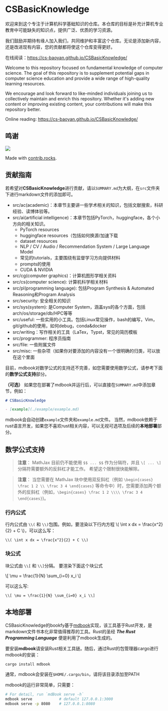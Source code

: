 # CSBasicKnowledge   

欢迎来到这个专注于计算机科学基础知识的仓库。本仓库的目标是补充计算机专业教育中可能缺失的知识点，提供广泛、优质的学习资源。

我们鼓励并期待有缘人加入我们，共同维护和丰富这个仓库。无论是添加新内容，还是改进现有内容，您的贡献都将使这个仓库变得更好。

在线阅读：https://cs-baoyan.github.io/CSBasicKnowledge/

Welcome to this repository focused on fundamental knowledge of computer science. The goal of this repository is to supplement potential gaps in computer science education and provide a wide range of high-quality learning resources.

We encourage and look forward to like-minded individuals joining us to collectively maintain and enrich this repository. Whether it's adding new content or improving existing content, your contributions will make this repository better.

Online reading: https://cs-baoyan.github.io/CSBasicKnowledge/

## 鸣谢

<a href="https://github.com/CS-BAOYAN/CSBasicKnowledge/graphs/contributors">
  <img src="https://contrib.rocks/image?repo=CS-BAOYAN/CSBasicKnowledge" />
</a>

Made with [contrib.rocks](https://contrib.rocks).


## 贡献指南
若希望对**CSBasicKnowledge**进行贡献，请以`SUMMARY.md`为大纲，在`src`文件夹下进行markdown文件的添加即可。

- src/ac(academic)：本章节主要讲一些学术相关的知识，包括文献搜索，科研经验、读博体验等。
- src/ai(artificial intelligence)：本章节包括PyTorch，huggingface，各个小方向的相关知识。
  - PyTorch resources
  - huggingface resources（包括如何换源/加速下载
  - dataset resources
  - NLP / CV / Audio / Recommendation System / Large Language Model
  - 常见的tutorials，主要围绕有监督学习方向提供材料
  - prompts的使用
  - CUDA & NVIDIA
- src/cg(computer graphics)：计算机图形学相关资料
- src/cs(computer science): 计算机科学相关材料
- src/pl(programming language): 包括Program Synthesis & Automated Reasoning和Program Analysis
- src/security: 安全相关的知识
- src/sys(system): 是Computer System，涵盖sys的各个方面，包括arch/os/storage/db/HPC等等
- src/useful: 一些实用的小工具。包括Linux常见操作，bash的编写，Vim，git/github的使用，如何debug，conda&docker
- src/writing：写作相关的工具（LaTex，Typst，常见的简历模板
- src/programmer: 程序员指南
- src/file: 一些附属文件
- src/misc: 一些杂项（如果你对要添加的内容没有一个很明确的归类，可以放在这个里面

目前，mdbook对数学公式的支持还不完善，如您需要使用数学公式，请参考下面的**数学公式支持**部分。

**（可选）** 如果您在部署了mdbook并运行后，可以直接在`SUMMARY.md`中添加章节，例如：
```md
# CSBasicKnowledge

- [example](./example/example.md)
```
mdbook会自动创建`example`文件夹和`example.md`文件。
当然，mdbook依赖于rust语言开发，如果您不喜欢rust相关内容，可以无视可选项及后续的**本地部署**部分。

## 数学公式支持
> **注意**： MathJax 目前仍不能使用 `$$ ... $$` 作为分隔符，并且 `\[ ... \]` 分隔符需要额外的反斜杠才能工作。 希望这个限制很快能解除。

> **注意**： 当您需要在 MathJax 块中使用双反斜杠（例如 `\begin{cases} \frac 1 2 \\ \frac 3 4 \end{cases}` 等命令中）时，您需要添加两个额外的反斜杠（例如，`\begin{cases} \frac 1 2 \\\\ \frac 3 4 \end{cases}`)。

### 行内公式
行内公式由 `\\(` 和 `\\)`包围。例如，要渲染以下行内方程
\\( \int x dx = \frac{x^2}{2} + C \\)，可以这么写：
```
\\( \int x dx = \frac{x^2}{2} + C \\)
```

### 块公式
块公式由 `\\[` 和 `\\]`分隔。 要渲染下面这个块公式

\\[ \mu = \frac{1}{N} \sum_{i=0} x_i \\]

可以这么写:

```
\\[ \mu = \frac{1}{N} \sum_{i=0} x_i \\]
```

## 本地部署
CSBasicKnowledge的bookfy基于[mdbook](https://github.com/rust-lang/mdBook)实现，该工具基于Rust开发，是markdown文件书本化非常值得推荐的工具。Rust的圣经 ***The Rust Programming Language*** 便是利用了mdbook生成的。

要安装**mdbook**请安装Rust相关工具链。随后，通过Rust的包管理器cargo进行mdbook的安装：
```bash
cargo install mdbook
```
通常，mdbook会安装在`$HOME/.cargo/bin`，请将该目录添加至PATH

mdbook的运行非常简单，只需要：
```bash
# For detail, run `mdBook serve -h`
mdbook serve            # default 127.0.0.1:3000
mdbook serve -p 8080    # 127.0.0.1:8080
```
